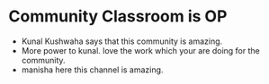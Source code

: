 # Community Classroom is OP

- Kunal Kushwaha says that this community is amazing.
- More power to kunal. love the work which your are doing for the community.
- manisha here this channel is amazing.
